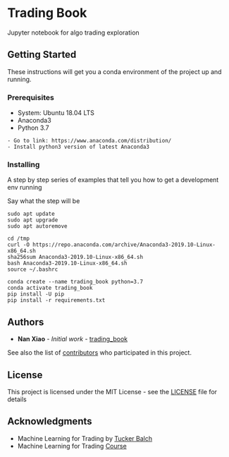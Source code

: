 # Trading Book

Jupyter notebook for algo trading exploration

## Getting Started

These instructions will get you a conda environment of the project up and running.

### Prerequisites
* System: Ubuntu 18.04 LTS
* Anaconda3
* Python 3.7

```
- Go to link: https://www.anaconda.com/distribution/ 
- Install python3 version of latest Anaconda3
```

### Installing

A step by step series of examples that tell you how to get a development env running

Say what the step will be

```
sudo apt update
sudo apt upgrade
sudo apt autoremove

cd /tmp
curl -O https://repo.anaconda.com/archive/Anaconda3-2019.10-Linux-x86_64.sh
sha256sum Anaconda3-2019.10-Linux-x86_64.sh
bash Anaconda3-2019.10-Linux-x86_64.sh
source ~/.bashrc

conda create --name trading_book python=3.7
conda activate trading_book
pip install -U pip
pip install -r requirements.txt
```

## Authors

* **Nan Xiao** - *Initial work* - [trading_book](https://github.com/trading-book)

See also the list of [contributors](https://github.com/your/project/contributors) who participated in this project.

## License

This project is licensed under the MIT License - see the [LICENSE](LICENSE) file for details

## Acknowledgments

* Machine Learning for Trading by [Tucker Balch](http://www.cc.gatech.edu/~tucker)
* Machine Learning for Trading [Course](https://quantsoftware.gatech.edu/Machine_Learning_for_Trading_Course)
